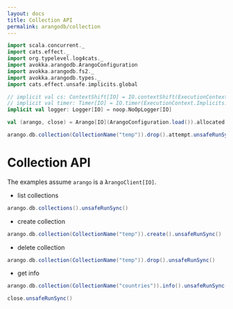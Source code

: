 ```yaml
---
layout: docs
title: Collection API
permalink: arangodb/collection
---
```


```scala mdoc:invisible
import scala.concurrent._
import cats.effect._
import org.typelevel.log4cats._
import avokka.arangodb.ArangoConfiguration
import avokka.arangodb.fs2._
import avokka.arangodb.types._
import cats.effect.unsafe.implicits.global

// implicit val cs: ContextShift[IO] = IO.contextShift(ExecutionContext.Implicits.global)
// implicit val timer: Timer[IO] = IO.timer(ExecutionContext.Implicits.global)
implicit val logger: Logger[IO] = noop.NoOpLogger[IO]

val (arango, close) = Arango[IO](ArangoConfiguration.load()).allocated.unsafeRunSync()

arango.db.collection(CollectionName("temp")).drop().attempt.unsafeRunSync()
```

# Collection API

The examples assume `arango` is a ̀`ArangoClient[IO]`.

* list collections

```scala mdoc:height=15
arango.db.collections().unsafeRunSync()
```

* create collection

```scala mdoc:height=20
arango.db.collection(CollectionName("temp")).create().unsafeRunSync()
```

* delete collection

```scala mdoc:height=20
arango.db.collection(CollectionName("temp")).drop().unsafeRunSync()
```

* get info

```scala mdoc:height=20
arango.db.collection(CollectionName("countries")).info().unsafeRunSync()
```

```scala mdoc:invisible
close.unsafeRunSync()
```